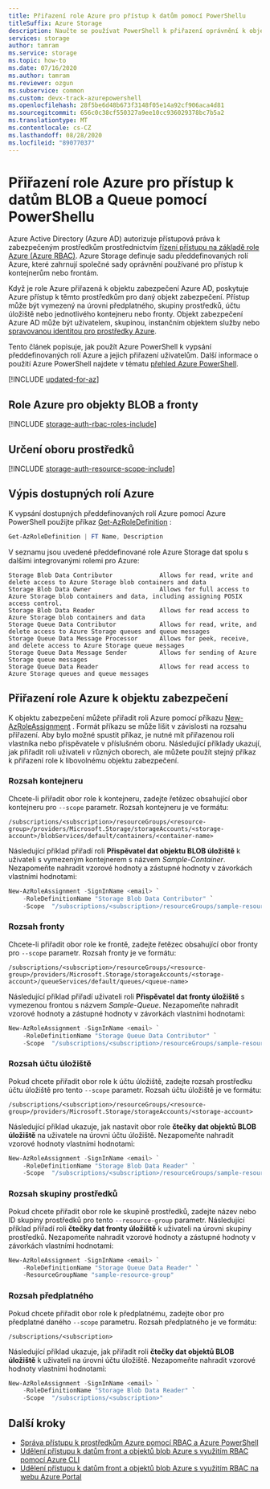 ```yaml
---
title: Přiřazení role Azure pro přístup k datům pomocí PowerShellu
titleSuffix: Azure Storage
description: Naučte se používat PowerShell k přiřazení oprávnění k objektu zabezpečení Azure Active Directory s řízením přístupu na základě role (RBAC). Azure Storage podporuje integrované a vlastní role Azure pro ověřování prostřednictvím služby Azure AD.
services: storage
author: tamram
ms.service: storage
ms.topic: how-to
ms.date: 07/16/2020
ms.author: tamram
ms.reviewer: ozgun
ms.subservice: common
ms.custom: devx-track-azurepowershell
ms.openlocfilehash: 28f5be6d48b673f3148f05e14a92cf906aca4d81
ms.sourcegitcommit: 656c0c38cf550327a9ee10cc936029378bc7b5a2
ms.translationtype: MT
ms.contentlocale: cs-CZ
ms.lasthandoff: 08/28/2020
ms.locfileid: "89077037"
---
```

# <a name="use-powershell-to-assign-an-azure-role-for-access-to-blob-and-queue-data"></a>Přiřazení role Azure pro přístup k datům BLOB a Queue pomocí PowerShellu

Azure Active Directory (Azure AD) autorizuje přístupová práva k zabezpečeným prostředkům prostřednictvím [řízení přístupu na základě role Azure (Azure RBAC)](../../role-based-access-control/overview.md). Azure Storage definuje sadu předdefinovaných rolí Azure, které zahrnují společné sady oprávnění používané pro přístup k kontejnerům nebo frontám.

Když je role Azure přiřazená k objektu zabezpečení Azure AD, poskytuje Azure přístup k těmto prostředkům pro daný objekt zabezpečení. Přístup může být vymezený na úrovni předplatného, skupiny prostředků, účtu úložiště nebo jednotlivého kontejneru nebo fronty. Objekt zabezpečení Azure AD může být uživatelem, skupinou, instančním objektem služby nebo [spravovanou identitou pro prostředky Azure](../../active-directory/managed-identities-azure-resources/overview.md).

Tento článek popisuje, jak použít Azure PowerShell k vypsání předdefinovaných rolí Azure a jejich přiřazení uživatelům. Další informace o použití Azure PowerShell najdete v tématu [přehled Azure PowerShell](https://docs.microsoft.com/powershell/azure/).

[!INCLUDE [updated-for-az](../../../includes/updated-for-az.md)]

## <a name="azure-roles-for-blobs-and-queues"></a>Role Azure pro objekty BLOB a fronty

[!INCLUDE [storage-auth-rbac-roles-include](../../../includes/storage-auth-rbac-roles-include.md)]

## <a name="determine-resource-scope"></a>Určení oboru prostředků

[!INCLUDE [storage-auth-resource-scope-include](../../../includes/storage-auth-resource-scope-include.md)]

## <a name="list-available-azure-roles"></a>Výpis dostupných rolí Azure

K vypsání dostupných předdefinovaných rolí Azure pomocí Azure PowerShell použijte příkaz [Get-AzRoleDefinition](/powershell/module/az.resources/get-azroledefinition) :

```powershell
Get-AzRoleDefinition | FT Name, Description
```

V seznamu jsou uvedené předdefinované role Azure Storage dat spolu s dalšími integrovanými rolemi pro Azure:

```Example
Storage Blob Data Contributor             Allows for read, write and delete access to Azure Storage blob containers and data
Storage Blob Data Owner                   Allows for full access to Azure Storage blob containers and data, including assigning POSIX access control.
Storage Blob Data Reader                  Allows for read access to Azure Storage blob containers and data
Storage Queue Data Contributor            Allows for read, write, and delete access to Azure Storage queues and queue messages
Storage Queue Data Message Processor      Allows for peek, receive, and delete access to Azure Storage queue messages
Storage Queue Data Message Sender         Allows for sending of Azure Storage queue messages
Storage Queue Data Reader                 Allows for read access to Azure Storage queues and queue messages
```

## <a name="assign-an-azure-role-to-a-security-principal"></a>Přiřazení role Azure k objektu zabezpečení

K objektu zabezpečení můžete přiřadit roli Azure pomocí příkazu [New-AzRoleAssignment](/powershell/module/az.resources/new-azroleassignment) . Formát příkazu se může lišit v závislosti na rozsahu přiřazení. Aby bylo možné spustit příkaz, je nutné mít přiřazenou roli vlastníka nebo přispěvatele v příslušném oboru. Následující příklady ukazují, jak přiřadit roli uživateli v různých oborech, ale můžete použít stejný příkaz k přiřazení role k libovolnému objektu zabezpečení.

### <a name="container-scope"></a>Rozsah kontejneru

Chcete-li přiřadit obor role k kontejneru, zadejte řetězec obsahující obor kontejneru pro `--scope` parametr. Rozsah kontejneru je ve formátu:

```
/subscriptions/<subscription>/resourceGroups/<resource-group>/providers/Microsoft.Storage/storageAccounts/<storage-account>/blobServices/default/containers/<container-name>
```

Následující příklad přiřadí roli **Přispěvatel dat objektu BLOB úložiště** k uživateli s vymezeným kontejnerem s názvem *Sample-Container*. Nezapomeňte nahradit vzorové hodnoty a zástupné hodnoty v závorkách vlastními hodnotami: 

```powershell
New-AzRoleAssignment -SignInName <email> `
    -RoleDefinitionName "Storage Blob Data Contributor" `
    -Scope  "/subscriptions/<subscription>/resourceGroups/sample-resource-group/providers/Microsoft.Storage/storageAccounts/<storage-account>/blobServices/default/containers/sample-container"
```

### <a name="queue-scope"></a>Rozsah fronty

Chcete-li přiřadit obor role ke frontě, zadejte řetězec obsahující obor fronty pro `--scope` parametr. Rozsah fronty je ve formátu:

```
/subscriptions/<subscription>/resourceGroups/<resource-group>/providers/Microsoft.Storage/storageAccounts/<storage-account>/queueServices/default/queues/<queue-name>
```

Následující příklad přiřadí uživateli roli **Přispěvatel dat fronty úložiště** s vymezenou frontou s názvem *Sample-Queue*. Nezapomeňte nahradit vzorové hodnoty a zástupné hodnoty v závorkách vlastními hodnotami: 

```powershell
New-AzRoleAssignment -SignInName <email> `
    -RoleDefinitionName "Storage Queue Data Contributor" `
    -Scope  "/subscriptions/<subscription>/resourceGroups/sample-resource-group/providers/Microsoft.Storage/storageAccounts/<storage-account>/queueServices/default/queues/sample-queue"
```

### <a name="storage-account-scope"></a>Rozsah účtu úložiště

Pokud chcete přiřadit obor role k účtu úložiště, zadejte rozsah prostředku účtu úložiště pro tento `--scope` parametr. Rozsah účtu úložiště je ve formátu:

```
/subscriptions/<subscription>/resourceGroups/<resource-group>/providers/Microsoft.Storage/storageAccounts/<storage-account>
```

Následující příklad ukazuje, jak nastavit obor role **čtečky dat objektů BLOB úložiště** na uživatele na úrovni účtu úložiště. Nezapomeňte nahradit vzorové hodnoty vlastními hodnotami: 

```powershell
New-AzRoleAssignment -SignInName <email> `
    -RoleDefinitionName "Storage Blob Data Reader" `
    -Scope  "/subscriptions/<subscription>/resourceGroups/sample-resource-group/providers/Microsoft.Storage/storageAccounts/<storage-account>"
```

### <a name="resource-group-scope"></a>Rozsah skupiny prostředků

Pokud chcete přiřadit obor role ke skupině prostředků, zadejte název nebo ID skupiny prostředků pro tento `--resource-group` parametr. Následující příklad přiřadí roli **čtečky dat fronty úložiště** k uživateli na úrovni skupiny prostředků. Nezapomeňte nahradit vzorové hodnoty a zástupné hodnoty v závorkách vlastními hodnotami: 

```powershell
New-AzRoleAssignment -SignInName <email> `
    -RoleDefinitionName "Storage Queue Data Reader" `
    -ResourceGroupName "sample-resource-group"
```

### <a name="subscription-scope"></a>Rozsah předplatného

Pokud chcete přiřadit obor role k předplatnému, zadejte obor pro předplatné daného `--scope` parametru. Rozsah předplatného je ve formátu:

```
/subscriptions/<subscription>
```

Následující příklad ukazuje, jak přiřadit roli **čtečky dat objektů BLOB úložiště** k uživateli na úrovni účtu úložiště. Nezapomeňte nahradit vzorové hodnoty vlastními hodnotami: 

```powershell
New-AzRoleAssignment -SignInName <email> `
    -RoleDefinitionName "Storage Blob Data Reader" `
    -Scope  "/subscriptions/<subscription>"
```

## <a name="next-steps"></a>Další kroky

- [Správa přístupu k prostředkům Azure pomocí RBAC a Azure PowerShell](../../role-based-access-control/role-assignments-powershell.md)
- [Udělení přístupu k datům front a objektů blob Azure s využitím RBAC pomocí Azure CLI](storage-auth-aad-rbac-cli.md)
- [Udělení přístupu k datům front a objektů blob Azure s využitím RBAC na webu Azure Portal](storage-auth-aad-rbac-portal.md)
